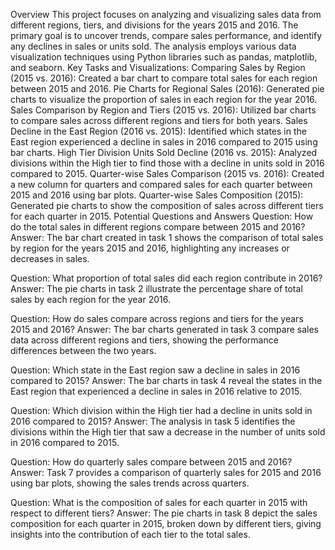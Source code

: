 Overview
This project focuses on analyzing and visualizing sales data from different regions, tiers, and divisions for the years 2015 and 2016. The primary goal is to uncover trends, compare sales performance, and identify any declines in sales or units sold. The analysis employs various data visualization techniques using Python libraries such as pandas, matplotlib, and seaborn.
Key Tasks and Visualizations:
Comparing Sales by Region (2015 vs. 2016):
Created a bar chart to compare total sales for each region between 2015 and 2016.
Pie Charts for Regional Sales (2016):
Generated pie charts to visualize the proportion of sales in each region for the year 2016.
Sales Comparison by Region and Tiers (2015 vs. 2016):
Utilized bar charts to compare sales across different regions and tiers for both years.
Sales Decline in the East Region (2016 vs. 2015):
Identified which states in the East region experienced a decline in sales in 2016 compared to 2015 using bar charts.
High Tier Division Units Sold Decline (2016 vs. 2015):
Analyzed divisions within the High tier to find those with a decline in units sold in 2016 compared to 2015.
Quarter-wise Sales Comparison (2015 vs. 2016):
Created a new column for quarters and compared sales for each quarter between 2015 and 2016 using bar plots.
Quarter-wise Sales Composition (2015):
Generated pie charts to show the composition of sales across different tiers for each quarter in 2015.
Potential Questions and Answers
Question: How do the total sales in different regions compare between 2015 and 2016?
Answer: The bar chart created in task 1 shows the comparison of total sales by region for the years 2015 and 2016, highlighting any increases or decreases in sales.

Question: What proportion of total sales did each region contribute in 2016?
Answer: The pie charts in task 2 illustrate the percentage share of total sales by each region for the year 2016.

Question: How do sales compare across regions and tiers for the years 2015 and 2016?
Answer: The bar charts generated in task 3 compare sales data across different regions and tiers, showing the performance differences between the two years.

Question: Which state in the East region saw a decline in sales in 2016 compared to 2015?
Answer: The bar charts in task 4 reveal the states in the East region that experienced a decline in sales in 2016 relative to 2015.

Question: Which division within the High tier had a decline in units sold in 2016 compared to 2015?
Answer: The analysis in task 5 identifies the divisions within the High tier that saw a decrease in the number of units sold in 2016 compared to 2015.

Question: How do quarterly sales compare between 2015 and 2016?
Answer: Task 7 provides a comparison of quarterly sales for 2015 and 2016 using bar plots, showing the sales trends across quarters.

Question: What is the composition of sales for each quarter in 2015 with respect to different tiers?
Answer: The pie charts in task 8 depict the sales composition for each quarter in 2015, broken down by different tiers, giving insights into the contribution of each tier to the total sales.

